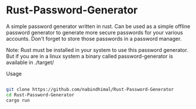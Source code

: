 # Rust-Password-Generator

A simple password generator written in rust. Can be used as a simple offline password generator to generate more secure passwords for your various accounts. Don't forget to store those passwords in a password manager.

Note: Rust must be installed in your system to use this password generator. But if you are in a linux system a binary called password-generator is available in ./target/

Usage 

```bash

git clone https://github.com/nabindhimal/Rust-Password-Generator
cd Rust-Password-Generator
cargo run


